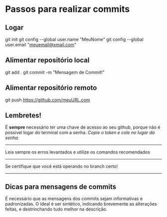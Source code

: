 # Passos para realizar commits

## Logar
git init
git config --global user.name "MeuNome"
git config --global user.email "meuemail@xmail.com"
## Alimentar repositório local
git add .
git commit -m "Mensagem de Commit!"
## Alimentar repositório remoto
git push https://github.com/meuURL.com
## Lembretes!
É **sempre** necessário ter uma chave de acesso ao seu github, porque não é possivel logar do terminal com a senha. *Copie o token e cole no lugar da senha.*
***
Leia sempre os erros levantados e utilize os comandos recomendados
***
Se certifique que você está operando no branch certo!
***
## Dicas para mensagens de commits
É necessário que as mensagens dos commits sejam informativas e padronizadas. O ideal é ser sintético, indicando brevemente as alterações feitas, e destrinchando tudo melhor na descrição.
